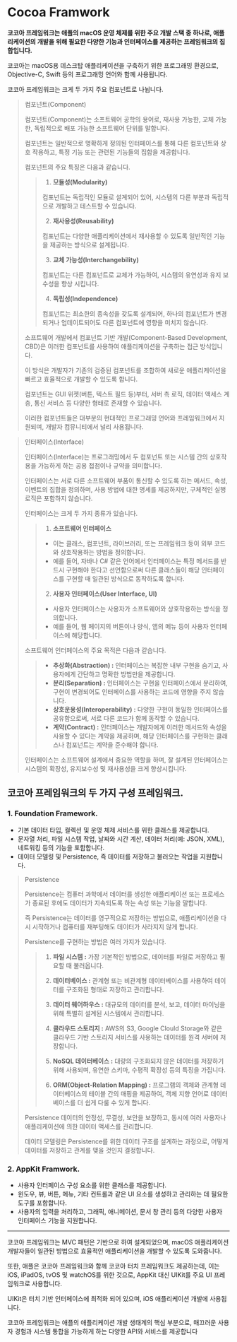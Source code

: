 # Cocoa Framwork

**코코아 프레임워크는 애플의 macOS 운영 체제를 위한 주요 개발 스택 중 하나로, 애플리케이션의 개발을 위해 필요한 다양한 기능과 인터페이스를 제공하는 프레임워크의 집합입니다.**

코코아는 macOS용 데스크탑 애플리케이션을 구축하기 위한 프로그래밍 환경으로, Objective-C, Swift 등의 프로그래밍 언어와 함께 사용됩니다.

코코아 프레임워크는 크게 두 가지 주요 컴포넌트로 나뉩니다.

> 컴포넌트(Component)
> 
> 컴포넌트(Component)는 소프트웨어 공학의 용어로, 재사용 가능한, 교체 가능한, 독립적으로 배포 가능한 소프트웨어 단위를 말합니다.
> 
> 컴포넌트는 일반적으로 명확하게 정의된 인터페이스를 통해 다른 컴포넌트와 상호 작용하고, 특정 기능 또는 관련된 기능들의 집합을 제공합니다.
> 
> 컴포넌트의 주요 특징은 다음과 같습니다.
> 
> > 1. **모듈성(Modularity)**
> > 
> > 컴포넌트는 독립적인 모듈로 설계되어 있어, 시스템의 다른 부분과 독립적으로 개발하고 테스트할 수 있습니다.
> > 
> > 2. **재사용성(Reusability)**
> > 
> > 컴포넌트는 다양한 애플리케이션에서 재사용할 수 있도록 일반적인 기능을 제공하는 방식으로 설계됩니다.
> > 
> > 3. **교체 가능성(Interchangebility)**
> > 
> > 컴포넌트는 다른 컴포넌트로 교체가 가능하여, 시스템의 유연성과 유지 보수성을 향상 시킵니다.
> > 
> > 4. **독립성(Independence)**
> > 
> > 컴포넌트는 최소한의 종속성을 갖도록 설계되어, 하나의 컴포넌트가 변경되거나 업데이트되어도 다른 컴포넌트에 영향을 미치지 않습니다.
>
> 소프트웨어 개발에서 컴포넌트 기반 개발(Component-Based Development, CBD)은 이러한 컴포넌트를 사용하여 애플리케이션을 구축하는 접근 방식입니다.
> 
> 이 방식은 개발자가 기존의 검증된 컴포넌트를 조합하여 새로운 애플리케이션을 빠르고 효율적으로 개발할 수 있도록 합니다.
> 
> 컴포넌트는 GUI 위젯(버튼, 텍스트 필드 등)부터, 서버 측 로직, 데이터 액세스 계층, 통신 서비스 등 다양한 형태로 존재할 수 있습니다.
> 
> 이러한 컴포넌트들은 대부분의 현대적인 프로그래밍 언어와 프레임워크에서 지원되며, 개발자 컴뮤니티에서 널리 사용됩니다.

> 인터페이스(Interface)
> 
> 인터페이스(Interface)는 프로그래밍에서 두 컴포넌트 또는 시스템 간의 상호작용을 가능하게 하는 공용 접점이나 규약을 의미합니다.
> 
> 인터페이스는 서로 다른 소프트웨어 부품이 통신할 수 있도록 하는 메서드, 속성, 이벤트의 집합을 정의하며, 사용 방법에 대한 명세를 제공하지만, 구체적인 실행 로직은 포함하지 않습니다.
> 
> 인터페이스는 크게 두 가지 종류가 있습니다.
> 
>> 1. **소프트웨어 인터페이스**
>> 
>> - 이는 클래스, 컴포넌트, 라이브러리, 또는 프레임워크 등이 외부 코드와 상호작용하는 방법을 정의합니다.
>> - 예를 들어, 자바나 C# 같은 언어에서 인터페이스는 특정 메서드를 반드시 구현해야 한다고 선언함으로써 다른 클래스들이 해당 인터페이스를 구현할 때 일관된 방식으로 동작하도록 합니다.
>> 
>> 2. **사용자 인터페이스(User Interface, UI)**
>> 
>> - 사용자 인터페이스는 사용자가 소프트웨어와 상호작용하는 방식을 정의합니다.
>> - 예를 들어, 웹 페이지의 버튼이나 양식, 앱의 메뉴 등이 사용자 인터페이스에 해당합니다.
>> 
> 소프트웨어 인터페이스의 주요 목적은 다음과 같습니다.
>
>> - **추상화(Abstraction) :** 인터페이스는 복잡한 내부 구현을 숨기고, 사용자에게 간단하고 명확한 방법만을 제공합니다.
>> - **분리(Separation) :** 인터페이스는 구현을 인터페이스에서 분리하여, 구현이 변경되어도 인터페이스를 사용하는 코드에 영향을 주지 않습니다.
>> - **상호운용성(Interoperability) :** 다양한 구현이 동일한 인터페이스를 공유함으로써, 서로 다른 코드가 함께 동작할 수 있습니다.
>> - **계약(Contract) :** 인터페이스는 개발자에게 이러한 메서드와 속성을 사용할 수 있다는 계약을 제공하며, 해당 인터페이스를 구현하는 클래스나 컴포넌트는 계약을 준수해야 합니다.
>
> 인터페이스는 소프트웨어 설계에서 중요한 역할을 하며, 잘 설계된 인터페이스는 시스템의 확장성, 유지보수성 및 재사용성을 크게 향상시킵니다.

## 코코아 프레임워크의 두 가지 구성 프레임워크.

### 1. Foundation Framework.

- 기본 데이터 타입, 컬렉션 및 운영 체제 서비스를 위한 클래스를 제공합니다.
- 문자열 처리, 파일 시스템 작업, 날짜와 시간 계산, 데이터 처리(예: JSON, XML), 네트워킹 등의 기능을 포함합니다.
- 데이터 모델링 및 Persistence, 즉 데이터를 저장하고 불러오는 작업을 지원합니다.

> Persistence
> 
> Persistence는 컴퓨터 과학에서 데이터를 생성한 애플리케이션 또는 프로세스가 종료된 후에도 데이터가 지속되도록 하는 속성 또는 기능을 말합니다.
> 
> 즉 Persistence는 데이터를 영구적으로 저장하는 방법으로, 애플리케이션을 다시 시작하거나 컴퓨터를 재부팅해도 데이터가 사라지지 않게 합니다.
> 
> Persistence를 구현하는 방법은 여러 가지가 있습니다.
> 
>> 1. **파일 시스템 :** 가장 기본적인 방법으로, 데이터를 파일로 저장하고 필요할 때 불러옵니다.
>> 
>> 2. **데이터베이스 :** 관계형 또는 비관계형 데이터베이스를 사용하여 데이터를 구조화된 형태로 저장하고 관리합니다.
>> 
>> 3. **데이터 웨어하우스 :** 대규모의 데이터를 분석, 보고, 데이터 마이닝을 위해 특별히 설계된 시스템에서 관리합니다.
>> 
>> 4. **클라우드 스토리지 :** AWS의 S3, Google Clould Storage와 같은 클라우드 기반 스토리지 서비스를 사용하는 데이터를 원격 서버에 저장합니다.
>> 
>> 5. **NoSQL 데이터베이스 :** 대량의 구조화되지 않은 데이터를 저장하기 위해 사용되며, 유연한 스키마, 수평적 확장성 등의 특징을 가집니다.
>> 
>> 6. **ORM(Object-Relation Mapping) :** 프로그램의 객체와 관계형 데이터베이스의 테이블 간의 매핑을 제공하여, 객체 지향 언어로 데이터베이스를 더 쉽게 다룰 수 있게 합니다.
>> 
> Persistence 데이터의 안정성, 무결성, 보안을 보장하고, 동시에 여러 사용자나 애플리케이션에 의한 데이터 액세스를 관리합니다.
> 
> 데이터 모델링은 Persistence를 위한 데이터 구조를 설계하는 과정으로, 어떻게 데이터를 저장하고 관계를 맺을 것인지 결정합니다.

### 2. AppKit Framwork.

- 사용자 인터페이스 구성 요소를 위한 클래스를 제공합니다.
- 윈도우, 뷰, 버튼, 메뉴, 기타 컨트롤과 같은 UI 요소를 생성하고 관리하는 데 필요한 도구를 포함합니다.
- 사용자의 입력을 처리하고, 그래픽, 애니메이션, 문서 창 관리 등의 다양한 사용자 인터페이스 기능을 지원합니다.

---

코코아 프레임워크는 MVC 패턴은 기반으로 하여 설계되었으며, macOS 애플리케이션 개발자들이 일관된 방법으로 효율적인 애플리케이션을 개발할 수 있도록 도와줍니다.

또한, 애플은 코코아 프레임워크와 함께 코코아 터치 프레임워크도 제공하는데, 이는 iOS, iPadOS, tvOS 및 watchOS를 위한 것으로, AppKit 대신 UIKit를 주요 UI 프레임워크로 사용합니다.

UIKit은 터치 기반 인터페이스에 최적화 되어 있으며, iOS 애플리케이션 개발에 사용됩니다.

코코아 프레임워크는 애플의 애플리케이션 개발 생태계의 핵심 부분으로, 매끄러운 사용자 경험과 시스템 통합을 가능하게 하는 다양한 API와 서비스를 제공합니다
